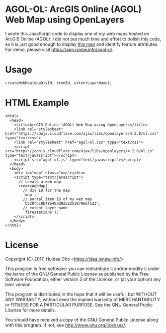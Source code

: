 # AGOL-OL: ArcGIS Online (AGOL) Web Map using OpenLayers

I wrote this JavaScript code to display one of my web maps hosted on ArcGIS
Online (AGOL). I did not put much time and effort to polish this code, so it is
just good enough to display [this map](http://www.arcgis.com/home/item.html?id=b528fdc8b48e40ad925225387966f523)
and identify feature attributes. For demo, please visit https://app.isnew.info/agol-ol.

# Usage

```
createWebMap(mapDivId, itemId, extentLayerName);
```

# HTML Example

```
<html>
  <head>
    <title>ArcGIS Online (AGOL) Web Map using OpenLayers</title>
    <link rel="stylesheet" href="https://cdnjs.cloudflare.com/ajax/libs/openlayers/4.2.0/ol.css" type="text/css">
    <link rel="stylesheet" href="agol-ol.css" type="text/css">
    <script src="https://cdnjs.cloudflare.com/ajax/libs/openlayers/4.2.0/ol.js" type="text/javascript"></script>
    <script src="agol-ol.js" type="text/javascript"></script>
  </head>
  <body>
    <div id="map" class="map"></div>
    <script type="text/javascript">
      // create a web map
      createWebMap(
        // div ID for the map
        'map',
        // portal item ID of my web map
        'b528fdc8b48e40ad925225387966f523',
        // extent layer name
        'firestations');
    </script>
  </body>
</html>
```

# License

Copyright (C) 2017, Huidae Cho <<https://idea.isnew.info/>>

This program is free software: you can redistribute it and/or modify it
under the terms of the GNU General Public License as published by the Free
Software Foundation, either version 3 of the License, or (at your option)
any later version.

This program is distributed in the hope that it will be useful, but WITHOUT
ANY WARRANTY; without even the implied warranty of MERCHANTABILITY or
FITNESS FOR A PARTICULAR PURPOSE. See the GNU General Public License for
more details.

You should have received a copy of the GNU General Public License along with
this program. If not, see <http://www.gnu.org/licenses/>.
